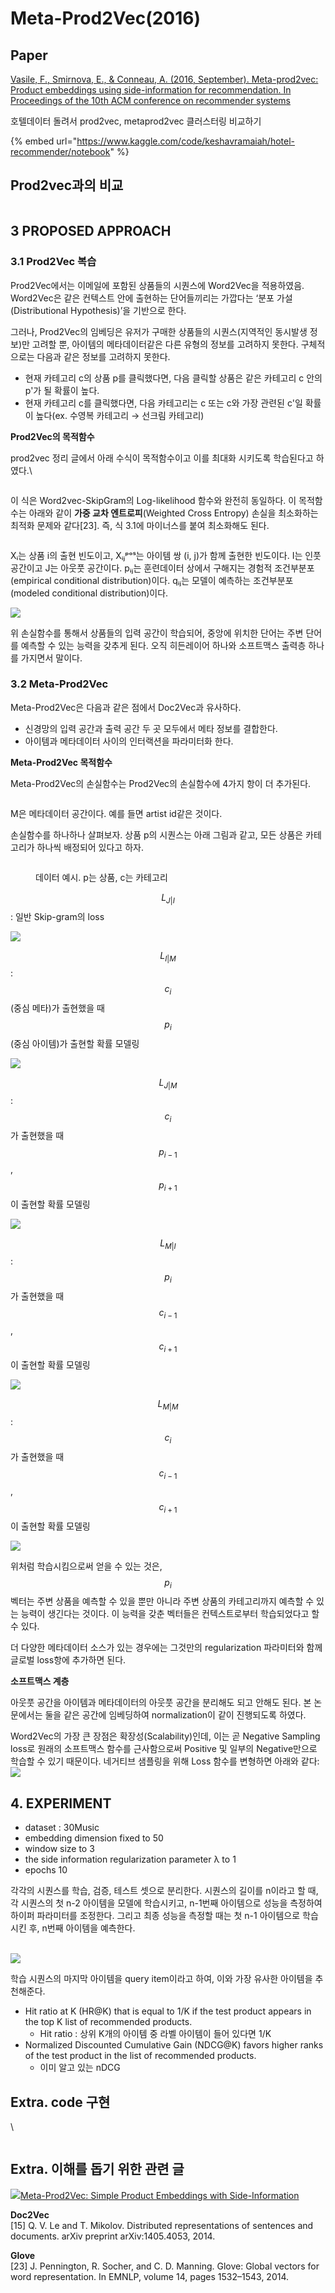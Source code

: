 # Meta-Prod2Vec(2016)

## Paper

[Vasile, F., Smirnova, E., & Conneau, A. (2016, September). Meta-prod2vec: Product embeddings using side-information for recommendation. In Proceedings of the 10th ACM conference on recommender systems](https://arxiv.org/pdf/1607.07326.pdf)

호텔데이터 돌려서 prod2vec, metaprod2vec 클러스터링 비교하기

{% embed url="https://www.kaggle.com/code/keshavramaiah/hotel-recommender/notebook" %}

## Prod2vec과의 비교

<figure><img src="../.gitbook/assets/image.png" alt=""><figcaption></figcaption></figure>

## 3 PROPOSED APPROACH

### 3.1 Prod2Vec 복습 <a href="#prod2vec" id="prod2vec"></a>

Prod2Vec에서는 이메일에 포함된 상품들의 시퀀스에 Word2Vec을 적용하였음. Word2Vec은 같은 컨텍스트 안에 출현하는 단어들끼리는 가깝다는 ‘분포 가설(Distributional Hypothesis)’을 기반으로 한다.

그러나, Prod2Vec의 임베딩은 유저가 구매한 상품들의 시퀀스(지역적인 동시발생 정보)만 고려할 뿐, 아이템의 메타데이터같은 다른 유형의 정보를 고려하지 못한다. 구체적으로는 다음과 같은 정보를 고려하지 못한다.

* 현재 카테고리 c의 상품 p를 클릭했다면, 다음 클릭할 상품은 같은 카테고리 c 안의 p'가 될 확률이 높다.
* 현재 카테고리 c를 클릭했다면, 다음 카테고리는 c 또는 c와 가장 관련된 c'일 확률이 높다(ex. 수영복 카테고리 → 선크림 카테고리)

**Prod2Vec의 목적함수**

prod2vec 정리 글에서 아래 수식이 목적함수이고 이를 최대화 시키도록 학습된다고 하였다.\


<figure><img src="../.gitbook/assets/image (15).png" alt=""><figcaption></figcaption></figure>

이 식은 Word2vec-SkipGram의 Log-likelihood 함수와 완전히 동일하다. 이 목적함수는 아래와 같이 **가중 교차 엔트로피**(Weighted Cross Entropy) 손실을 최소화하는 최적화 문제와 같다\[23]. 즉, 식 3.1에 마이너스를 붙여 최소화해도 된다.

<figure><img src="../.gitbook/assets/image (22).png" alt=""><figcaption></figcaption></figure>

Xᵢ는 상품 i의 출현 빈도이고, Xᵢⱼᵖᵒˢ는 아이템 쌍 (i, j)가 함께 출현한 빈도이다. I는 인풋 공간이고 J는 아웃풋 공간이다. pᵢⱼ는 훈련데이터 상에서 구해지는 경험적 조건부분포(empirical conditional distribution)이다. qᵢⱼ는 모델이 예측하는 조건부분포(modeled conditional distribution)이다.

![](<../.gitbook/assets/image (3) (3).png>)

위 손실함수를 통해서 상품들의 입력 공간이 학습되어, 중앙에 위치한 단어는 주변 단어를 예측할 수 있는 능력을 갖추게 된다. 오직 히든레이어 하나와 소프트맥스 출력층 하나를 가지면서 말이다.

### 3.2 Meta-Prod2Vec <a href="#meta-prod2vec" id="meta-prod2vec"></a>

Meta-Prod2Vec은 다음과 같은 점에서 Doc2Vec과 유사하다.

* 신경망의 입력 공간과 출력 공간 두 곳 모두에서 메타 정보를 결합한다.
* 아이템과 메타데이터 사이의 인터랙션을 파라미터화 한다.

**Meta-Prod2Vec 목적함수**

Meta-Prod2Vec의 손실함수는 Prod2Vec의 손실함수에 4가지 항이 더 추가된다.

<figure><img src="../.gitbook/assets/image (8) (3).png" alt=""><figcaption></figcaption></figure>

M은 메타데이터 공간이다. 예를 들면 artist id같은 것이다.

손실함수를 하나하나 살펴보자. 상품 p의 시퀀스는 아래 그림과 같고, 모든 상품은 카테고리가 하나씩 배정되어 있다고 하자.

<figure><img src="../.gitbook/assets/image (4) (4) (1).png" alt=""><figcaption><p>데이터 예시. p는 상품, c는 카테고리</p></figcaption></figure>

&#x20;

$$L_{J|I}$$ : 일반 Skip-gram의 loss

![](<../.gitbook/assets/image (21).png>)

$$L_{I|M}$$ : $$c_i$$(중심 메타)가 출현했을 때 $$p_i$$(중심 아이템)가 출현할 확률 모델링

![](<../.gitbook/assets/image (14) (2).png>)



$$L_{J|M}$$ : $$c_i$$가 출현했을 때 $$p_{i-1}$$, $$p_{i+1}$$이 출현할 확률 모델링

![](<../.gitbook/assets/image (18).png>)



$$L_{M|I}$$ : $$p_i$$가 출현했을 때 $$c_{i-1}$$, $$c_{i+1}$$이 출현할 확률 모델링

![](<../.gitbook/assets/image (5) (5).png>)



$$L_{M|M}$$ : $$c_i$$가 출현했을 때 $$c_{i-1}$$, $$c_{i+1}$$이 출현할 확률 모델링

![](<../.gitbook/assets/image (10).png>)

위처럼 학습시킴으로써 얻을 수 있는 것은, $$p_i$$벡터는 주변 상품을 예측할 수 있을 뿐만 아니라 주변 상품의 카테고리까지 예측할 수 있는 능력이 생긴다는 것이다. 이 능력을 갖춘 벡터들은 컨텍스트로부터 학습되었다고 할 수 있다.

&#x20;

더 다양한 메타데이터 소스가 있는 경우에는 그것만의 regularization 파라미터와 함께 글로벌 loss항에 추가하면 된다.

**소프트맥스 계층**

아웃풋 공간을 아이템과 메타데이터의 아웃풋 공간을 분리해도 되고 안해도 된다. 본 논문에서는 둘을 같은 공간에 임베딩하여 normalization이 같이 진행되도록 하였다.

Word2Vec의 가장 큰 장점은 확장성(Scalability)인데, 이는 곧 Negative Sampling loss로 원래의 소프트맥스 함수를 근사함으로써 Positive 및 일부의 Negative만으로 학습할 수 있기 때문이다. 네거티브 샘플링을 위해 Loss 함수를 변형하면 아래와 같다:\
![](<../.gitbook/assets/image (20) (1).png>)

## 4. EXPERIMENT <a href="#experiment" id="experiment"></a>

* dataset : 30Music
* embedding dimension fixed to 50
* window size to 3
* the side information regularization parameter λ to 1
* epochs 10

각각의 시퀀스를 학습, 검증, 테스트 셋으로 분리한다. 시퀀스의 길이를 n이라고 할 때, 각 시퀀스의 첫 n-2 아이템을 모델에 학습시키고, n-1번째 아이템으로 성능을 측정하여 하이퍼 파라미터를 조정한다. 그리고 최종 성능을 측정할 때는 첫 n-1 아이템으로 학습시킨 후, n번째 아이템을 예측한다.

\
![](<../.gitbook/assets/image (23).png>)

학습 시퀀스의 마지막 아이템을 query item이라고 하여, 이와 가장 유사한 아이템을 추천해준다.

* Hit ratio at K (HR@K) that is equal to 1/K if the test product appears in the top K list of recommended products.
  * Hit ratio : 상위 K개의 아이템 중 라벨 아이템이 들어 있다면 1/K
* Normalized Discounted Cumulative Gain (NDCG@K) favors higher ranks of the test product in the list of recommended products.
  * 이미 알고 있는 nDCG

## Extra. code 구현 <a href="#code" id="code"></a>

\


<figure><img src="../.gitbook/assets/image (19).png" alt=""><figcaption></figcaption></figure>

## Extra. 이해를 돕기 위한 관련 글 <a href="#undefined" id="undefined"></a>

[![](https://static.licdn.com/sc/h/al2o9zrvru7aqj8e1x2rzsrca)Meta-Prod2Vec: Simple Product Embeddings with Side-Information](https://www.linkedin.com/pulse/meta-prod2vec-simple-product-embeddings-flavian-vasile/)

**Doc2Vec**\
\[15] Q. V. Le and T. Mikolov. Distributed representations of sentences and documents. arXiv preprint arXiv:1405.4053, 2014.

**Glove**\
\[23] J. Pennington, R. Socher, and C. D. Manning. Glove: Global vectors for word representation. In EMNLP, volume 14, pages 1532–1543, 2014.
